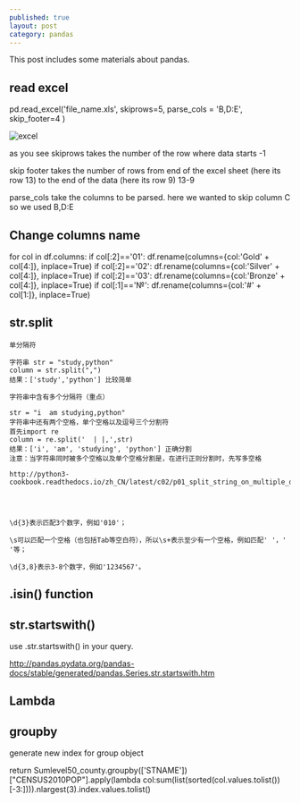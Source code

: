 ```yaml
---
published: true
layout: post
category: pandas
---
```

This post includes some materials about pandas.

## read excel 

pd.read_excel('file_name.xls',
skiprows=5,
parse_cols = 'B,D:E',
skip_footer=4
)
   
    
![excel](https://d3c33hcgiwev3.cloudfront.net/imageAssetProxy.v1/gwbw659XEeav5QpTGIv-Pg_538f2b2fc7f08419f7533c614f1da93f_Capture.PNG?expiry=1478736000000&hmac=SEKuUGWscyRKTSyXMb5a9C6DVjMgBrwv6ZOZi4XmiUc)

as you see skiprows takes the number of the row where data starts -1

skip footer takes the number of rows from end of the excel sheet (here its row 13) to the end of the data (here its row 9) 13-9

parse_cols take the columns to be parsed. here we wanted to skip column C so we used B,D:E


## Change columns name

for col in df.columns:
    if col[:2]=='01':
        df.rename(columns={col:'Gold' + col[4:]}, inplace=True)
    if col[:2]=='02':
        df.rename(columns={col:'Silver' + col[4:]}, inplace=True)
    if col[:2]=='03':
        df.rename(columns={col:'Bronze' + col[4:]}, inplace=True)
    if col[:1]=='№':
        df.rename(columns={col:'#' + col[1:]}, inplace=True) 
        
## str.split


    单分隔符

    字符串 str = "study,python"
    column = str.split(",")
    结果：['study','python'] 比较简单

    字符串中含有多个分隔符（重点）

    str = "i  am studying,python"
    字符串中还有两个空格，单个空格以及逗号三个分割符
    首先import re
    column = re.split('  | |,',str)
    结果：['i', 'am', 'studying', 'python'] 正确分割
    注意：当字符串同时被多个空格以及单个空格分割是，在进行正则分割时，先写多空格
    
    http://python3-cookbook.readthedocs.io/zh_CN/latest/c02/p01_split_string_on_multiple_delimiters.html
    
    
    

    \d{3}表示匹配3个数字，例如'010'；

    \s可以匹配一个空格（也包括Tab等空白符），所以\s+表示至少有一个空格，例如匹配' '，' '等；

    \d{3,8}表示3-8个数字，例如'1234567'。


## .isin() function


## str.startswith()

 use .str.startswith() in your query.

http://pandas.pydata.org/pandas-docs/stable/generated/pandas.Series.str.startswith.htm

## Lambda

## groupby
generate new index for group object

return Sumlevel50_county.groupby(['STNAME'])["CENSUS2010POP"].apply(lambda col:sum(list(sorted(col.values.tolist())[-3:]))).nlargest(3).index.values.tolist()
